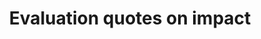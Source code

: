 ---
title: 'Evaluation quotes on impact'
field: 'is.evaluation.quotes'
slug: 'is-evaluation-quotes'
description: 'Quotes from an evaluative study'
required: False
module: 'Evaluation'
cluster: 'Impact'
policy: 'Free value. Repeat values.'
layout: 'home'
---
